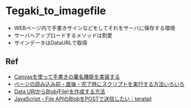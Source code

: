 # Tegaki_to_imagefile
- WEBページ内で手書きサインなどをしてそれをサーバに保存する環境
- サーバへアップロードするメソッドは割愛
- サインデータはDataURLで取得

## Ref
- [Canvasを使って手書きの署名機能を実装する](https://www.kabanoki.net/934/)
- [ページの読み込み前・直後・完了時にスクリプトを実行する方法いろいろ](https://www.nishishi.com/javascript-tips/onload-page.html)
- [Data URIからBlob(File)を作成する方法](https://lab.syncer.jp/Web/JavaScript/Snippet/26/)
- [JavaScript - File APIのBlobをPOSTで送信したい｜teratail](https://teratail.com/questions/100384)
